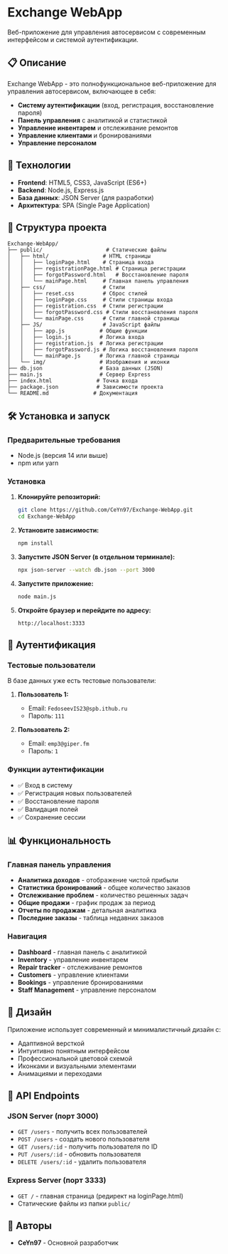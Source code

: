 # Exchange WebApp

Веб-приложение для управления автосервисом с современным интерфейсом и системой аутентификации.

## 📋 Описание

Exchange WebApp - это полнофункциональное веб-приложение для управления автосервисом, включающее в себя:

- **Систему аутентификации** (вход, регистрация, восстановление пароля)
- **Панель управления** с аналитикой и статистикой
- **Управление инвентарем** и отслеживание ремонтов
- **Управление клиентами** и бронированиями   
- **Управление персоналом**

## 🚀 Технологии

- **Frontend**: HTML5, CSS3, JavaScript (ES6+)
- **Backend**: Node.js, Express.js
- **База данных**: JSON Server (для разработки)
- **Архитектура**: SPA (Single Page Application)

## 📁 Структура проекта

```
Exchange-WebApp/
├── public/                    # Статические файлы
│   ├── html/                 # HTML страницы
│   │   ├── loginPage.html    # Страница входа
│   │   ├── registrationPage.html # Страница регистрации
│   │   ├── forgotPassword.html   # Восстановление пароля
│   │   └── mainPage.html     # Главная панель управления
│   ├── css/                  # Стили
│   │   ├── reset.css         # Сброс стилей
│   │   ├── loginPage.css     # Стили страницы входа
│   │   ├── registration.css  # Стили регистрации
│   │   ├── forgotPassword.css # Стили восстановления пароля
│   │   └── mainPage.css      # Стили главной страницы
│   ├── JS/                   # JavaScript файлы
│   │   ├── app.js           # Общие функции
│   │   ├── login.js         # Логика входа
│   │   ├── registration.js  # Логика регистрации
│   │   ├── forgotPassword.js # Логика восстановления пароля
│   │   └── mainPage.js      # Логика главной страницы
│   └── img/                 # Изображения и иконки
├── db.json                  # База данных (JSON)
├── main.js                  # Сервер Express
├── index.html              # Точка входа
├── package.json            # Зависимости проекта
└── README.md              # Документация
```

## 🛠 Установка и запуск

### Предварительные требования

- Node.js (версия 14 или выше)
- npm или yarn

### Установка

1. **Клонируйте репозиторий:**
   ```bash
   git clone https://github.com/CeYn97/Exchange-WebApp.git
   cd Exchange-WebApp
   ```

2. **Установите зависимости:**
   ```bash
   npm install
   ```

3. **Запустите JSON Server (в отдельном терминале):**
   ```bash
   npx json-server --watch db.json --port 3000
   ```

4. **Запустите приложение:**
   ```bash
   node main.js
   ```

5. **Откройте браузер и перейдите по адресу:**
   ```
   http://localhost:3333
   ```

## 🔐 Аутентификация

### Тестовые пользователи

В базе данных уже есть тестовые пользователи:

1. **Пользователь 1:**
   - Email: `FedoseevIS23@spb.ithub.ru`
   - Пароль: `111`

2. **Пользователь 2:**
   - Email: `emp3@giper.fm`
   - Пароль: `1`

### Функции аутентификации

- ✅ Вход в систему
- ✅ Регистрация новых пользователей
- ✅ Восстановление пароля
- ✅ Валидация полей
- ✅ Сохранение сессии

## 📊 Функциональность

### Главная панель управления

- **Аналитика доходов** - отображение чистой прибыли
- **Статистика бронирований** - общее количество заказов
- **Отслеживание проблем** - количество решенных задач
- **Общие продажи** - график продаж за период
- **Отчеты по продажам** - детальная аналитика
- **Последние заказы** - таблица недавних заказов

### Навигация

- **Dashboard** - главная панель с аналитикой
- **Inventory** - управление инвентарем
- **Repair tracker** - отслеживание ремонтов
- **Customers** - управление клиентами
- **Bookings** - управление бронированиями
- **Staff Management** - управление персоналом

## 🎨 Дизайн

Приложение использует современный и минималистичный дизайн с:

- Адаптивной версткой
- Интуитивно понятным интерфейсом
- Профессиональной цветовой схемой
- Иконками и визуальными элементами
- Анимациями и переходами

## 🔧 API Endpoints

### JSON Server (порт 3000)

- `GET /users` - получить всех пользователей
- `POST /users` - создать нового пользователя
- `GET /users/:id` - получить пользователя по ID
- `PUT /users/:id` - обновить пользователя
- `DELETE /users/:id` - удалить пользователя

### Express Server (порт 3333)

- `GET /` - главная страница (редирект на loginPage.html)
- Статические файлы из папки `public/`



## 👥 Авторы

- **CeYn97** - Основной разработчик



